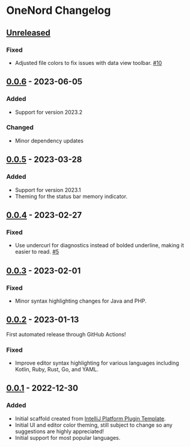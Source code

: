 <!-- Keep a Changelog guide -> https://keepachangelog.com -->

# OneNord Changelog

## [Unreleased]

### Fixed
- Adjusted file colors to fix issues with data view toolbar. [#10](https://github.com/rmehri01/onenord-jetbrains/issues/10)

## [0.0.6] - 2023-06-05

### Added
- Support for version 2023.2

### Changed
- Minor dependency updates

## [0.0.5] - 2023-03-28

### Added
- Support for version 2023.1
- Theming for the status bar memory indicator.

## [0.0.4] - 2023-02-27

### Fixed
- Use undercurl for diagnostics instead of bolded underline, making it easier to read. [#5](https://github.com/rmehri01/onenord-jetbrains/issues/5)

## [0.0.3] - 2023-02-01

### Fixed
- Minor syntax highlighting changes for Java and PHP.

## [0.0.2] - 2023-01-13
First automated release through GitHub Actions!

### Fixed
- Improve editor syntax highlighting for various languages including Kotlin, Ruby, Rust, Go, and YAML.

## [0.0.1] - 2022-12-30

### Added
- Initial scaffold created from [IntelliJ Platform Plugin Template](https://github.com/JetBrains/intellij-platform-plugin-template).
- Initial UI and editor color theming, still subject to change so any suggestions are highly appreciated!
- Initial support for most popular languages.

[Unreleased]: https://github.com/rmehri01/onenord-jetbrains/compare/v0.0.6...HEAD
[0.0.6]: https://github.com/rmehri01/onenord-jetbrains/compare/v0.0.5...v0.0.6
[0.0.5]: https://github.com/rmehri01/onenord-jetbrains/compare/v0.0.4...v0.0.5
[0.0.4]: https://github.com/rmehri01/onenord-jetbrains/compare/v0.0.3...v0.0.4
[0.0.3]: https://github.com/rmehri01/onenord-jetbrains/compare/v0.0.2...v0.0.3
[0.0.2]: https://github.com/rmehri01/onenord-jetbrains/compare/v0.0.1...v0.0.2
[0.0.1]: https://github.com/rmehri01/onenord-jetbrains/commits/v0.0.1

